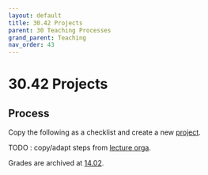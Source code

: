 ```yaml
---
layout: default
title: 30.42 Projects
parent: 30 Teaching Processes
grand_parent: Teaching
nav_order: 43
---
```


# 30.42 Projects

## Process

Copy the following as a checklist and create a new [project](../33_projects/).

TODO : copy/adapt steps from [lecture orga](30.10.lecture.html).

Grades are archived at [14.02](https://nc-2272638881871040784.nextcloud-ionos.com/index.php/apps/files/?dir=/10-lab/14_grades/02_projects&fileid=69).